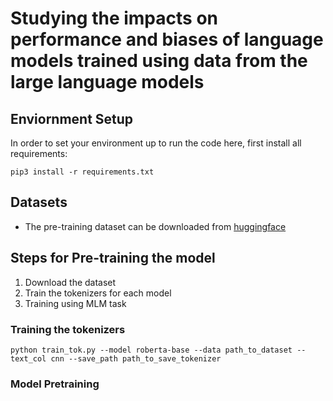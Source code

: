 # Studying the impacts on performance and biases of language models trained using data from the large language models

## Enviornment Setup
In order to set your environment up to run the code here, first install all requirements:

```shell
pip3 install -r requirements.txt
```

## Datasets
* The pre-training dataset can be downloaded from [huggingface](https://huggingface.co/datasets/cnn_dailymail)

## Steps for Pre-training the model 
1. Download the dataset 
2. Train the tokenizers for each model
3. Training using MLM task

### Training the tokenizers

```shell
python train_tok.py --model roberta-base --data path_to_dataset --text_col cnn --save_path path_to_save_tokenizer
```

### Model Pretraining

